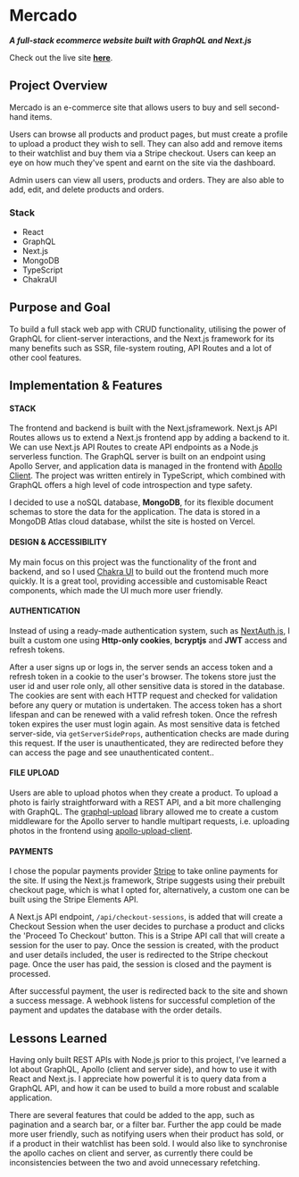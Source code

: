 # Mercado

**_A full-stack ecommerce website built with GraphQL and Next.js_**

Check out the live site [**here**](https://tinyurl.com/mercado-app).

## Project Overview

Mercado is an e-commerce site that allows users to buy and sell second-hand items.

Users can browse all products and product pages, but must
create a profile to upload a product they wish to sell. They
can also add and remove items to their watchlist and buy them
via a Stripe checkout. Users can keep an eye on how much
they've spent and earnt on the site via the dashboard.

Admin users can view all users, products and orders. They are
also able to add, edit, and delete products and orders.

### Stack

- React
- GraphQL
- Next.js
- MongoDB
- TypeScript
- ChakraUI

## Purpose and Goal

To build a full stack web app with CRUD functionality, utilising
the power of GraphQL for client-server interactions, and the
Next.js framework for its many benefits such as SSR, file-system
routing, API Routes and a lot of other cool features.

## Implementation & Features

#### STACK

The frontend and backend is built with the Next.jsframework. Next.js API Routes allows us to extend a Next.js frontend app by adding a backend to it. We can use Next.js API Routes to create API endpoints as a Node.js serverless function. The GraphQL server is built on an endpoint using Apollo Server, and application data is managed in the frontend with [Apollo Client](https://www.apollographql.com/docs/react/). The project was written entirely in TypeScript, which combined with GraphQL offers a high level of code introspection and type safety.

I decided to use a noSQL database, **MongoDB**, for its flexible document schemas to store the data for the application. The data is stored in a MongoDB Atlas cloud database, whilst the site is hosted on Vercel.

#### DESIGN & ACCESSIBILITY

My main focus on this project was the functionality of the front and backend, and so I used [Chakra UI](https://chakra-ui.com/) to build out the frontend much more quickly. It is a great tool, providing accessible and customisable React components, which made the UI much more user friendly.

#### AUTHENTICATION

Instead of using a ready-made authentication system, such as [NextAuth.js](https://next-auth.js.org/), I built a custom one using **Http-only cookies**, **bcryptjs** and **JWT** access and refresh tokens.

After a user signs up or logs in, the server sends an access token and a refresh token in a cookie to the user's browser. The tokens store just the user id and user role only, all other sensitive data is stored in the database. The cookies are sent with each HTTP request and checked for validation before any query or mutation is undertaken. The access token has a short lifespan and can be renewed with a valid refresh token. Once the refresh token expires the user must login again. As most sensitive data is fetched server-side, via `getServerSideProps`, authentication checks are made during this request. If the user is unauthenticated, they are redirected before they can access the page and see unauthenticated content..

#### FILE UPLOAD

Users are able to upload photos when they create a product. To upload a photo is fairly straightforward with a REST API, and a bit more challenging with GraphQL. The [graphql-upload](https://github.com/jaydenseric/graphql-upload) library allowed me to create a custom middleware for the Apollo server to handle multipart requests, i.e. uploading photos in the frontend using [apollo-upload-client](https://github.com/jaydenseric/apollo-upload-client).

#### PAYMENTS

I chose the popular payments provider [Stripe](https://stripe.com/gb) to take online payments for the site. If using the Next.js framework, Stripe suggests using their prebuilt checkout page, which is what I opted for, alternatively, a custom one can be built using the Stripe Elements API.

A Next.js API endpoint, `/api/checkout-sessions`, is added that will create a Checkout Session when the user decides to purchase a product and clicks the 'Proceed To Checkout' button. This is a Stripe API call that will create a session for the user to pay. Once the session is created, with the product and user details included, the user is redirected to the Stripe checkout page. Once the user has paid, the session is closed and the payment is processed.

After successful payment, the user is redirected back to the site and shown a success message. A webhook listens for successful completion of the payment and updates the database with the order details.

## Lessons Learned

Having only built REST APIs with Node.js prior to this
project, I've learned a lot about GraphQL, Apollo (client
and server side), and how to use it with React and Next.js. I
appreciate how powerful it is to query data from a GraphQL
API, and how it can be used to build a more robust and
scalable application.

There are several features that could be added to the app,
such as pagination and a search bar, or a filter bar. Further
the app could be made more user friendly, such as notifying
users when their product has sold, or if a product in their
watchlist has been sold. I would also like to synchronise the
apollo caches on client and server, as currently there could
be inconsistencies between the two and avoid unnecessary
refetching.
